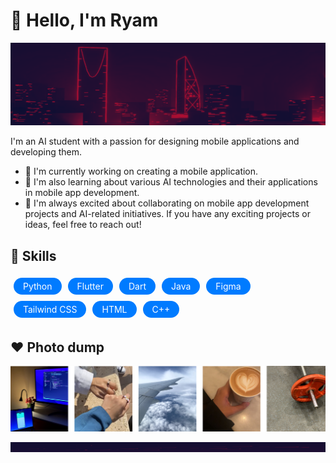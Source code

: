 # 👋 Hello, I'm Ryam

<p align="center">
    <img width="1200" src="https://github.com/RyamAlmalki/RyamAlmalki/blob/main/banner.png" alt="Material Bread logo">
</p>

I'm an AI student with a passion for designing mobile applications and developing them.

- 🔭 I'm currently working on creating a mobile application.
- 🌱 I'm also learning about various AI technologies and their applications in mobile app development.
- 👯 I'm always excited about collaborating on mobile app development projects and AI-related initiatives. If you have any exciting projects or ideas, feel free to reach out!

## 🚀 Skills

<div style="display: flex; flex-wrap: wrap;">
  <span class="skill">Python</span>
  <span class="skill">Flutter</span>
  <span class="skill">Dart</span>
  <span class="skill">Java</span>
  <span class="skill">Figma</span>
  <span class="skill">Tailwind CSS</span>
  <span class="skill">HTML</span>
  <span class="skill">C++</span>
</div>

<style>
.skill {
  display: inline-block;
  padding: 5px 15px;
  margin: 5px;
  background-color: #007bff;
  color: #fff;
  border-radius: 20px;
  font-size: 14px;
}
</style>

## ❤ Photo dump 
<p align="center">
    <img width="800" src="https://github.com/RyamAlmalki/RyamAlmalki/blob/main/mylife.png" alt="Material Bread logo">
</p>

<p align="center">
    <img width="1200" src="https://github.com/RyamAlmalki/RyamAlmalki/blob/main/banner_bottom.png" alt="Material Bread logo">
</p>





